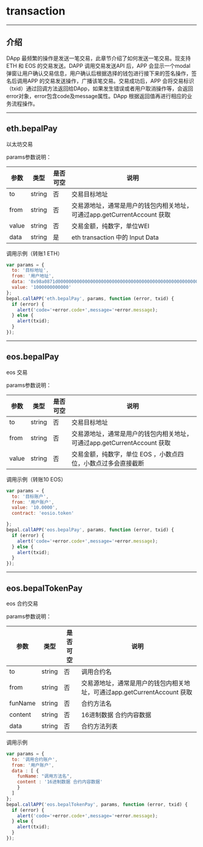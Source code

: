 # transaction

------------
## 介绍
DApp 最频繁的操作是发送一笔交易，此章节介绍了如何发送一笔交易。现支持ETH 和 EOS 的交易发送。DAPP 调用交易发送API 后，APP 会显示一个modal 弹窗让用户确认交易信息，用户确认后根据选择的钱包进行接下来的签名操作，签名后调用APP 的交易发送操作，广播该笔交易。交易成功后，APP 会将交易标识（txid）通过回调方法返回给DApp，如果发生错误或者用户取消操作等，会返回error对象，error包含code及message属性。DApp 根据返回值再进行相应的业务流程操作。

------------
## eth.bepalPay
以太坊交易

params参数说明：

| 参数  | 类型  | 是否可空  | 说明  |
| ------------ | ------------ | ------------ | ------------ |
| to  |  string | 否  | 交易目标地址  |
| from  |  string |  否 |  交易源地址，通常是用户的钱包内相关地址，可通过app.getCurrentAccount 获取 |
| value | string | 否 | 交易金额，纯数字，单位WEI |
| data | string | 是 | eth transaction 中的 Input Data  |

调用示例（转账1 ETH）

```javascript
var params = {
  to: '目标地址',
  from: '用户地址',
  data: '0x98a0871d00000000000000000000000000000000000000000000000000000000000000000000000000000000000000000000000000000000000000000000000000000002',
  value: '1000000000000'
};
bepal.callAPP('eth.bepalPay', params, function (error, txid) {
  if (error) {
    alert('code='+error.code+',message='+error.message);
  } else {
    alert(txid);
  }
});
```
------------
## eos.bepalPay
eos 交易

params参数说明：

| 参数  | 类型  | 是否可空  | 说明  |
| ------------ | ------------ | ------------ | ------------ |
| to  |  string | 否  | 交易目标地址  |
| from  |  string |  否 |  交易源地址，通常是用户的钱包内相关地址，可通过app.getCurrentAccount 获取 |
| value | string | 否 | 交易金额，纯数字，单位 EOS ，小数点四位，小数点过多会直接截断 |

调用示例（转账10 EOS）

```javascript
var params = {
  to: '目标账户',
  from: '用户账户',
  value: '10.0000',
  contract: 'eosio.token'

};
bepal.callAPP('eos.bepalPay', params, function (error, txid) {
  if (error) {
    alert('code='+error.code+',message='+error.message);
  } else {
    alert(txid);
  }
});
```
------------
## eos.bepalTokenPay
eos 合约交易

params参数说明：

| 参数  | 类型  | 是否可空  | 说明  |
| ------------ | ------------ | ------------ | ------------ |
| to  |  string | 否  | 调用合约名  |
| from  |  string |  否 |  交易源地址，通常是用户的钱包内相关地址，可通过app.getCurrentAccount 获取 |
| funName | string | 否 | 合约方法名 |
| content | string | 否 | 16进制数据 合约内容数据 |
| data | string | 否 | 合约方法列表 |

调用示例

```javascript
var params = {
  to: '调用合约账户',
  from: '用户账户',
  data : [ {
 	funName: "调用方法名",
  	content : '16进制数据 合约内容数据'
	}
  ]
};
bepal.callAPP('eos.bepalTokenPay', params, function (error, txid) {
  if (error) {
    alert('code='+error.code+',message='+error.message);
  } else {
    alert(txid);
  }
});
```

